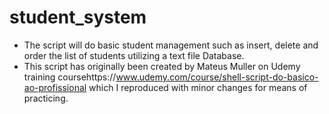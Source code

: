 # student_system
 - The script will do basic student management such as insert, delete and order the list of students utilizing a text file Database.
 - This script has originally been created by Mateus Muller on Udemy training coursehttps://www.udemy.com/course/shell-script-do-basico-ao-profissional which I reproduced with minor changes for means of practicing.

